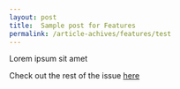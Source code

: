 ```yaml
---
layout: post
title:  Sample post for Features
permalink: /article-achives/features/test
---
```

Lorem ipsum sit amet

Check out the rest of the issue [here](/all-articles/issues/vol-16-issue-1-apr-jun-2020/)
